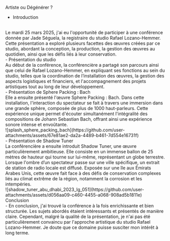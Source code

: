 Artiste ou Dégénérer ?
<br>
- Introduction
<br>
Le mardi 25 mars 2025, j'ai eu l'opportunité de participer à une conférence donnée par Jade Séguela, la registraire du studio Rafael Lozano-Hemmer. Cette présentation a exploré plusieurs facettes des œuvres créées par ce studio, abordant la conception, la production, la gestion des œuvres au quotidien, ainsi que les défis liés à leur conservation.
<br>
- Présentation du studio
<br>
Au début de la conférence, la conférencière a partagé son parcours ainsi que celui de Rafael Lozano-Hemmer, en expliquant ses fonctions au sein du studio, telles que la coordination de l’installation des œuvres, la gestion des aspects logistiques et financiers, et l'accompagnement des projets artistiques tout au long de leur développement.
<br>
- Présentation de Sphere Packing : Bach
<br>
Elle a ensuite présenté l'œuvre Sphere Packing : Bach. Dans cette installation, l'interaction du spectateur se fait à travers une immersion dans une grande sphère, composée de plus de 1000 haut-parleurs. Cette expérience unique permet d'écouter simultanément l'intégralité des compositions de Johann Sebastian Bach, offrant ainsi une expérience sonore intense et envoûtante.
<br>
![splash_sphere_packing_bach](https://github.com/user-attachments/assets/67e81ae2-da2a-4489-b461-7d554e16731f)
<br>
- Présentation de Shadow Tuner
<br>
La conférencière a ensuite introduit Shadow Tuner, une œuvre particulièrement ambitieuse. Elle consiste en un immense ballon de 25 mètres de hauteur qui tourne sur lui-même, représentant un globe terrestre. Lorsque l'ombre d’un spectateur passe sur une ville spécifique, un extrait de station de radio locale est diffusé. Exposée sur une île aux Émirats Arabes Unis, cette œuvre fait face à des défis de conservation complexes liés au climat extrême de la région, notamment la corrosion et les intempéries.
<br>
![shadow_tuner_abu_dhabi_2023_lg_051](https://github.com/user-attachments/assets/d056aa09-c460-4455-a068-908ad5b1811e)
<br>
Conclusion
<br>
- En conclusion, j'ai trouvé la conférence à la fois enrichissante et bien structurée. Les sujets abordés étaient intéressants et présentés de manière claire. Cependant, malgré la qualité de la présentation, je n'ai pas été particulièrement convaincu par l'approche artistique du studio Rafael Lozano-Hemmer. Je doute que ce domaine puisse susciter mon intérêt à long terme.
<br>
